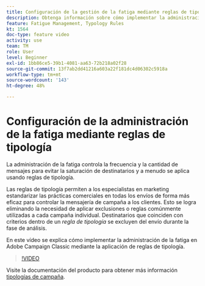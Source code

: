 ```yaml
---
title: Configuración de la gestión de la fatiga mediante reglas de tipología en Adobe Campaign Classic
description: Obtenga información sobre cómo implementar la administración de la fatiga mediante la aplicación de reglas de tipología.
feature: Fatigue Management, Typology Rules
kt: 1564
doc-type: feature video
activity: use
team: TM
role: User
level: Beginner
exl-id: 1bb86ce5-39b1-4081-aa63-72b218a02f28
source-git-commit: 13f7ab2dd41216a603a22f181dc4d06302c5918a
workflow-type: tm+mt
source-wordcount: '143'
ht-degree: 48%

---
```


# Configuración de la administración de la fatiga mediante reglas de tipología

La administración de la fatiga controla la frecuencia y la cantidad de mensajes para evitar la saturación de destinatarios y a menudo se aplica usando reglas de tipología.

Las reglas de tipología permiten a los especialistas en marketing estandarizar las prácticas comerciales en todas los envíos de forma más eficaz para controlar la mensajería de campaña a los clientes. Esto se logra eliminando la necesidad de aplicar exclusiones o reglas comúnmente utilizadas a cada campaña individual. Destinatarios que coinciden con criterios dentro de un *regla de tipología* se excluyen del envío durante la fase de análisis.

En este vídeo se explica cómo implementar la administración de la fatiga en Adobe Campaign Classic mediante la aplicación de reglas de tipología.

>[!VIDEO](https://video.tv.adobe.com/v/25090?quality=12&learn=on)

Visite la documentación del producto para obtener más información [tipologías de campaña](https://experienceleague.adobe.com/docs/campaign-classic/using/orchestrating-campaigns/campaign-optimization/about-campaign-typologies.html?lang=es).
